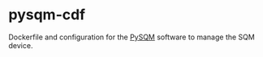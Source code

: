 # pysqm-cdf
Dockerfile and configuration for the [PySQM](https://guaix.fis.ucm.es/PySQM) software to manage the SQM device.
